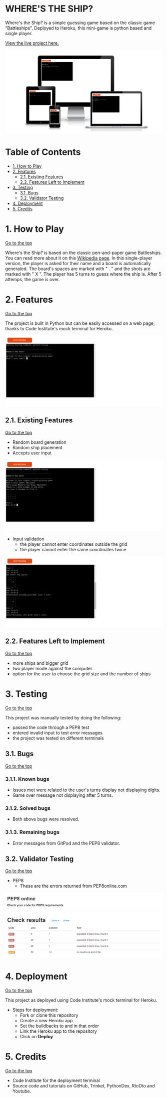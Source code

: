 # WHERE'S THE SHIP?

Where's the Ship? is a simple guessing game based on the classic game "Battleships". Deployed to Heroku, this mini-game is python based and single player.

[View the live project here.](https://wheres-the-ship.herokuapp.com/)

![readme hero image](/assets/images/webpage.png)

# Table of Contents
- [1. How to Play](#how-to-play)
- [2. Features](#features)
  * [2.1. Existing Features](#existing-features)
  * [2.2. Features Left to Implement](#features-to-implement)
- [3. Testing](#testing)
  * [3.1. Bugs](#bugs)
  * [3.2. Validator Testing](#validator-testing)
- [4. Deployment](#deployment)
- [5. Credits](#credits)

<a name="how-to-play"></a>
# 1. How to Play
  [Go to the top](#table-of-contents)


 Where's the Ship? is based on the classic pen-and-paper game Battleships. You can read more about it on this [Wikipedia page](https://en.wikipedia.org/wiki/Battleship_%28game%29). 
 In this single-player version, the player is asked for their name and a board is automatically generated. The board's spaces are marked with " . " and the shots are marked with " X ".
 The player has 5 turns to guess where the ship is. After 5 attemps, the game is over.

<a name="features"></a>
# 2. Features
  [Go to the top](#table-of-contents)

  The project is built in Python but can be easily accessed on a web page, thanks to Code Institute's mock terminal for Heroku.

  ![homepage](/assets/images/homepage.png)

<a name="existing-features"></a>
## 2.1. Existing Features
  [Go to the top](#table-of-contents)

  - Random board generation
  - Random ship placement
  - Accepts user input

![feature image](/assets/images/feat1.png)

  - Input validation
     + the player cannot enter coordinates outside the grid
     + the player cannot enter the same coordinates twice

![feature image](/assets/images/feat2.png)

<a name="features-to-implement"></a>
## 2.2. Features Left to Implement
  [Go to the top](#table-of-contents)

  - more ships and bigger grid
  - two player mode against the computer
  - option for the user to choose the grid size and the number of ships

<a name="testing"></a>
# 3. Testing
  [Go to the top](#table-of-contents)

  This project was manually tested by doing the following:
   - passed the code through a PEP8 test
   - entered invalid input to test error messages
   - the project was tested on different terminals

<a name="bugs"></a>
## 3.1. Bugs
  [Go to the top](#table-of-contents)

### 3.1.1. Known bugs
  - Issues met were related to the user's turns display not displaying digits.
  - Game over message not displaying after 5 turns.

### 3.1.2. Solved bugs
  - Both above bugs were resolved.

### 3.1.3. Remaining bugs
  - Error messages from GitPod and the PEP8 validator.

<a name="validator-testing"></a>
## 3.2. Validator Testing
  [Go to the top](#table-of-contents)
  
  - PEP8
    + These are the errors returned from PEP8online.com

![pep8 image](/assets/images/pep8.png)

<a name="deployment"></a>
# 4. Deployment
  [Go to the top](#table-of-contents)

 This project as deployed using Code Institute's mock terminal for Heroku.
  - Steps for deployment:
    + Fork or clone this repository
    + Create a new Heroku app
    + Set the buildbacks to <Python> and <NodeJS> in that order
    + Link the Heroku app to the repository
    + Click on **Deploy**

<a name="credits"></a>
# 5. Credits
  [Go to the top](#table-of-contents)

  - Code Institute for the deployment terminal
  - Source code and tutorials on GitHub, Trinket, PythonDex, RtoDto and Youtube.

